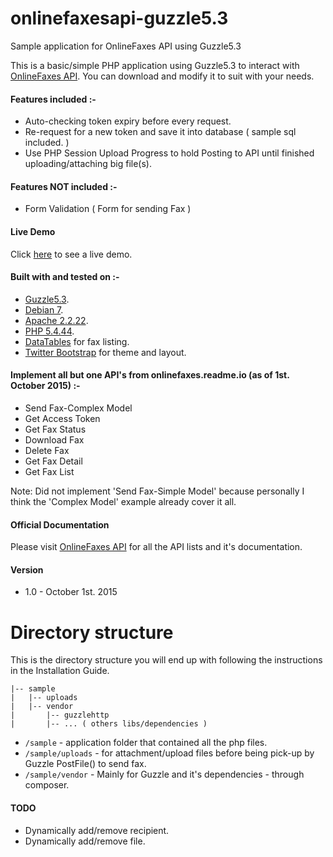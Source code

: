 # onlinefaxesapi-guzzle5.3
Sample application for OnlineFaxes API using Guzzle5.3

This is a basic/simple PHP application using Guzzle5.3 to interact with <a href="https://onlinefaxes.readme.io/v2.0" target="_blank">OnlineFaxes API</a>.
You can download and modify it to suit with your needs.

#### Features included :-
* Auto-checking token expiry before every request.
* Re-request for a new token and save it into database ( sample sql included. )
* Use PHP Session Upload Progress to hold Posting to API until finished uploading/attaching big file(s).

#### Features NOT included :-
* Form Validation ( Form for sending Fax )

#### Live Demo
Click <a href="http://syngular.pw/sample" target="_blank">here</a> to see a live demo.

#### Built with and tested on :-
* <a href="https://github.com/guzzle/guzzle/tree/5.3" target="_blank">Guzzle5.3</a>.
* <a href="https://www.debian.org/releases/wheezy/" target="_blank">Debian 7</a>.
* <a href="http://httpd.apache.org/docs/2.2/" target="_blank">Apache 2.2.22</a>.
* <a href="http://php.net/downloads.php#v5.4.0" target="_blank">PHP 5.4.44</a>.
* <a href="http://datatables.net/" target="_blank">DataTables</a> for fax listing.
* <a href="http://getbootstrap.com/" target="_blank">Twitter Bootstrap</a> for theme and layout.

#### Implement all but one API's from onlinefaxes.readme.io (as of 1st. October 2015) :-
* Send Fax-Complex Model
* Get Access Token
* Get Fax Status
* Download Fax
* Delete Fax
* Get Fax Detail
* Get Fax List

Note: Did not implement 'Send Fax-Simple Model' because personally I think the 'Complex Model' example already cover it all. 

#### Official Documentation
Please visit <a href="https://onlinefaxes.readme.io/v2.0" target="_blank">OnlineFaxes API</a> for all the API lists and it's documentation.

#### Version
* 1.0 - October 1st. 2015

# Directory structure

This is the directory structure you will end up with following the instructions in the Installation Guide.

    |-- sample
    |   |-- uploads   
    |   |-- vendor
    |       |-- guzzlehttp
    |       |-- ... ( others libs/dependencies )    

* `/sample` - application folder that contained all the php files.
* `/sample/uploads` - for attachment/upload files before being pick-up by Guzzle PostFile() to send fax.
* `/sample/vendor` - Mainly for Guzzle and it's dependencies - through composer.

#### TODO
* Dynamically add/remove recipient.
* Dynamically add/remove file.
